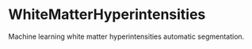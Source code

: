 # WhiteMatterHyperintensities
Machine learning white matter hyperintensities automatic segmentation.
